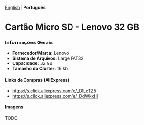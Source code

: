 [English](README.md) | **Português**

# Cartão Micro SD - Lenovo 32 GB

### Informações Gerais

- <b>Fornecedor/Marca:</b> Lenovo
- <b>Sistema de Arquivos:</b> Large FAT32
- <b>Capacidade:</b> 32 GB
- <b>Tamanho do Cluster:</b> 16 kb

#### Links de Compras (AliExpress)

- https://s.click.aliexpress.com/e/_DlLeTZ5
- https://s.click.aliexpress.com/e/_DdWkxHl

#### Imagens

TODO

<!-- ![SdCard1](../Images/SdCard.jpg) -->

